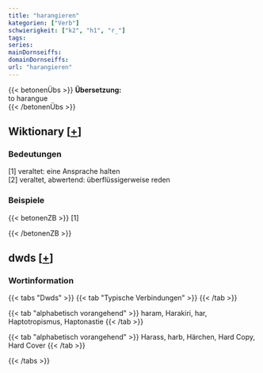 ```yaml
---
title: "harangieren"
kategorien: ["Verb"]
schwierigkeit: ["k2", "h1", "r_"]
tags:
series:
mainDornseiffs:
domainDornseiffs:
url: "harangieren"
---
```


{{< betonenÜbs >}}
**Übersetzung:**  
to harangue  
{{< /betonenÜbs >}}

## Wiktionary [[+](https://de.wiktionary.org/wiki/harangieren)]

### Bedeutungen
[1] veraltet: eine Ansprache halten  
[2] veraltet, abwertend: überflüssigerweise reden  

### Beispiele
{{< betonenZB >}}
[1]  

{{< /betonenZB >}}


## dwds [[+](https://www.dwds.de/wb/harangieren)]

### Wortinformation
{{< tabs "Dwds" >}}
{{< tab "Typische Verbindungen" >}}
{{< /tab >}}

{{< tab "alphabetisch vorangehend" >}}
haram, Harakiri, har, Haptotropismus, Haptonastie
{{< /tab >}}

{{< tab "alphabetisch vorangehend" >}}
Harass, harb, Härchen, Hard Copy, Hard Cover
{{< /tab >}}

{{< /tabs >}}

